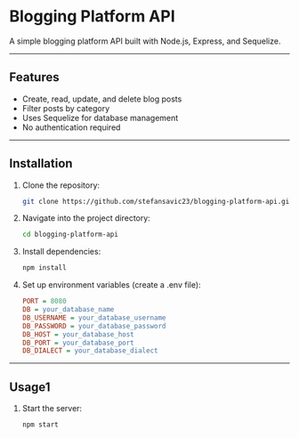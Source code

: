 # Blogging Platform API

A simple blogging platform API built with Node.js, Express, and Sequelize.

---

##  Features

- Create, read, update, and delete blog posts 
- Filter posts by category 
- Uses Sequelize for database management 
- No authentication required

---

## Installation

1. Clone the repository:
   ```sh
   git clone https://github.com/stefansavic23/blogging-platform-api.git
2. Navigate into the project directory:
   ```sh
   cd blogging-platform-api
3. Install dependencies:
   ```sh
   npm install
4. Set up environment variables (create a .env file):
   ```ini
   PORT = 8080
   DB = your_database_name
   DB_USERNAME = your_database_username
   DB_PASSWORD = your_database_password
   DB_HOST = your_database_host 
   DB_PORT = your_database_port
   DB_DIALECT = your_database_dialect
   
---

## Usage1
1. Start the server:
   ```sh
   npm start



